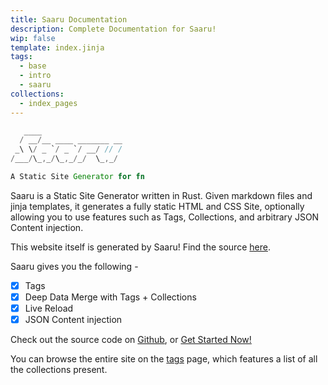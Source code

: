 ```yaml
---
title: Saaru Documentation
description: Complete Documentation for Saaru!
wip: false
template: index.jinja
tags:
  - base
  - intro
  - saaru
collections:
  - index_pages
---
```


```rust
   ____
  / __/__ ____ _______ __
 _\ \/ _ `/ _ `/ __/ // /
/___/\_,_/\_,_/_/  \_,_/

A Static Site Generator for fn
```

Saaru is a Static Site Generator written in Rust. Given markdown files and jinja templates, it generates a fully static HTML and CSS Site, optionally allowing you to use features such as Tags, Collections, and arbitrary JSON Content injection.

This website itself is generated by Saaru! Find the source [here](https://github.com/anirudhRowjee/saaru/tree/main/docs).

Saaru gives you the following -

- [x] Tags
- [x] Deep Data Merge with Tags + Collections
- [x] Live Reload
- [x] JSON Content injection

Check out the source code on [Github](https://github.com/anirudhRowjee/saaru), or [Get Started Now!](/gettingstarted.html)

You can browse the entire site on the [tags](/tags.html) page, which features a list of all the collections present.
